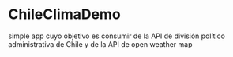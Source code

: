 # ChileClimaDemo
 simple app cuyo objetivo es consumir de la API de división político administrativa de Chile y de la API de open weather map
